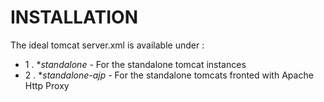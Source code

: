 INSTALLATION
============

The ideal tomcat server.xml is available under :
 - 1 . **standalone* - For the standalone tomcat instances
 - 2 . **standalone-ajp* - For the standalone tomcats fronted with Apache Http Proxy